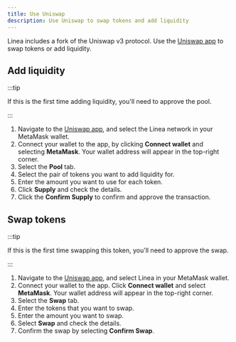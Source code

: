 ```yaml
---
title: Use Uniswap
description: Use Uniswap to swap tokens and add liquidity
---
```


Linea includes a fork of the Uniswap v3 protocol. Use the [Uniswap app](https://swap.goerli.linea.build/#/swap) to swap tokens or add liquidity.

## Add liquidity

:::tip

If this is the first time adding liquidity, you'll need to approve the pool.

:::

1. Navigate to the [Uniswap app](https://swap.goerli.linea.build/#/swap), and select the Linea network in your MetaMask wallet.
1. Connect your wallet to the app, by clicking **Connect wallet** and selecting **MetaMask**. Your wallet address will appear in the top-right corner.
1. Select the **Pool** tab.
1. Select the pair of tokens you want to add liquidity for.
1. Enter the amount you want to use for each token.
1. Click **Supply** and check the details.
1. Click the **Confirm Supply** to confirm and approve the transaction.

## Swap tokens

:::tip

If this is the first time swapping this token, you'll need to approve the swap.

:::

1.  Navigate to the [Uniswap app](https://swap.goerli.linea.build/#/swap), and select Linea in your MetaMask wallet.
1.  Connect your wallet to the app. Click **Connect wallet** and select **MetaMask**. Your wallet address will appear in the top-right corner.
1.  Select the **Swap** tab.
1.  Enter the tokens that you want to swap.
1.  Enter the amount you want to swap.
1.  Select **Swap** and check the details.
1.  Confirm the swap by selecting **Confirm Swap**.
